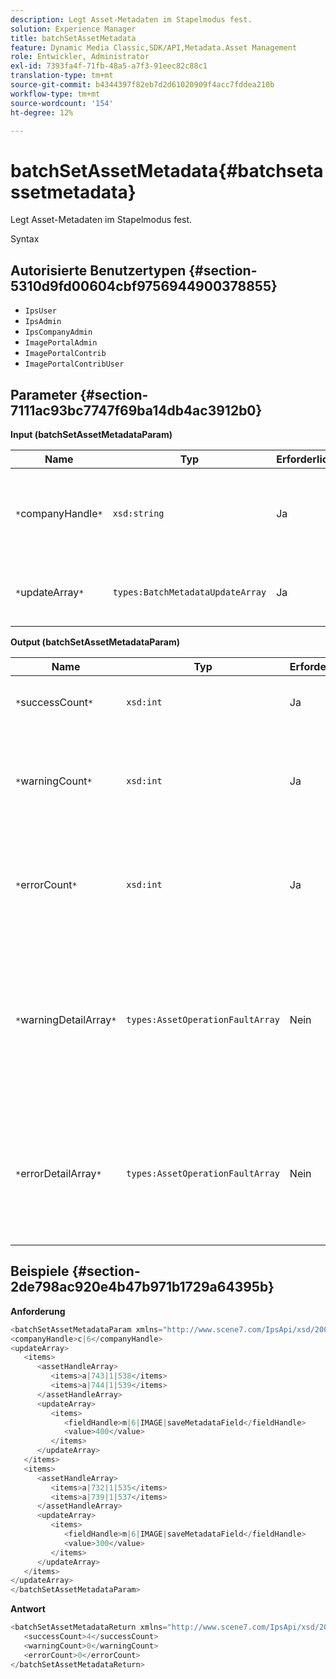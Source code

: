 ```yaml
---
description: Legt Asset-Metadaten im Stapelmodus fest.
solution: Experience Manager
title: batchSetAssetMetadata
feature: Dynamic Media Classic,SDK/API,Metadata.Asset Management
role: Entwickler, Administrator
exl-id: 7393fa4f-71fb-48a5-a7f3-91eec82c88c1
translation-type: tm+mt
source-git-commit: b4344397f82eb7d2d61020909f4acc7fddea210b
workflow-type: tm+mt
source-wordcount: '154'
ht-degree: 12%

---
```


# batchSetAssetMetadata{#batchsetassetmetadata}

Legt Asset-Metadaten im Stapelmodus fest.

Syntax

## Autorisierte Benutzertypen {#section-5310d9fd00604cbf9756944900378855}

* `IpsUser`
* `IpsAdmin`
* `IpsCompanyAdmin`
* `ImagePortalAdmin`
* `ImagePortalContrib`
* `ImagePortalContribUser`

## Parameter {#section-7111ac93bc7747f69ba14db4ac3912b0}

**Input (batchSetAssetMetadataParam)**

| Name | Typ | Erforderlich | Beschreibung |
|---|---|---|---|
| `*`companyHandle`*` | `xsd:string` | Ja | Das Handle der Firma, deren Metadaten Sie bei einem Stapelvorgang festlegen möchten. |
| `*`updateArray`*` | `types:BatchMetadataUpdateArray` | Ja | Das Array der auf die Assets angewendeten Metadaten-Aktualisierungen. |

**Output (batchSetAssetMetadataParam)**

| Name | Typ | Erforderlich | Beschreibung |
|---|---|---|---|
| `*`successCount`*` | `xsd:int` | Ja | Die Anzahl der erfolgreich eingerichteten Metadaten. |
| `*`warningCount`*` | `xsd:int` | Ja | Die Anzahl der Warnungen, die beim Versuch des Vorgangs generiert wurden, Metadaten festzulegen. |
| `*`errorCount`*` | `xsd:int` | Ja | Die Anzahl der Fehler, die beim Versuch des Vorgangs generiert wurden, Metadaten festzulegen. |
| `*`warningDetailArray`*` | `types:AssetOperationFaultArray` | Nein | Das Array mit Details, die mit den Assets verknüpft sind, die Warnungen generieren, wenn der Vorgang versucht hat, Metadaten für die Assets im Stapelverfahren festzulegen. |
| `*`errorDetailArray`*` | `types:AssetOperationFaultArray` | Nein | Das Array mit Details zu den Assets, die Fehler generiert haben, wenn der Vorgang versucht hat, Metadaten für die Assets im Stapelverfahren festzulegen. |

## Beispiele {#section-2de798ac920e4b47b971b1729a64395b}

**Anforderung**

```java
<batchSetAssetMetadataParam xmlns="http://www.scene7.com/IpsApi/xsd/2008-01-15">
<companyHandle>c|6</companyHandle>
<updateArray>
   <items>
      <assetHandleArray>
         <items>a|743|1|538</items>
         <items>a|744|1|539</items>
      </assetHandleArray>
      <updateArray>
         <items>
            <fieldHandle>m|6|IMAGE|saveMetadataField</fieldHandle>
            <value>400</value>
         </items>
      </updateArray>
   </items>
   <items>
      <assetHandleArray>
         <items>a|732|1|535</items>
         <items>a|739|1|537</items>
      </assetHandleArray>
      <updateArray>
         <items>
            <fieldHandle>m|6|IMAGE|saveMetadataField</fieldHandle>
            <value>300</value>
         </items>
      </updateArray>
   </items>
</updateArray>
</batchSetAssetMetadataParam>
```

**Antwort**

```java
<batchSetAssetMetadataReturn xmlns="http://www.scene7.com/IpsApi/xsd/2008-01-15">
   <successCount>4</successCount>
   <warningCount>0</warningCount>
   <errorCount>0</errorCount>
</batchSetAssetMetadataReturn>
```
